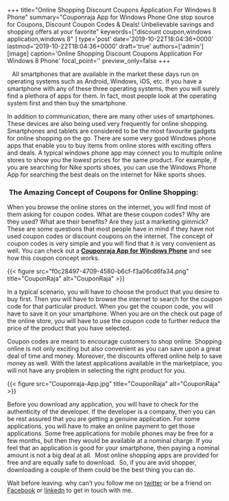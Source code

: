 +++
title="Online Shopping Discount Coupons Application For Windows 8 Phone"
summary="Couponraja App for Windows Phone One stop source for Coupons, Discount Coupon Codes & Deals! Unbelievable savings and shopping offers at your favorite"
keywords=["discount coupon,windows application,windows 8"
]
type='post'
date='2019-10-22T18:04:36+0000'
lastmod='2019-10-22T18:04:36+0000'
draft='true'
authors=['admin']
[image]
caption='Online Shopping Discount Coupons Application For Windows 8 Phone'
focal_point=''
preview_only=false
+++








<strong>&nbsp;</strong>&nbsp; All smartphones that are available in the market these days run on operating systems such as Android, Windows, iOS, etc. If you have a smartphone with any of these three operating systems, then you will surely find a plethora of apps for them. In fact, most people look at the operating system first and then buy the smartphone.

In addition to communication, there are many other uses of smartphones. These devices are also being used very frequently for online shopping. Smartphones and tablets are considered to be the most favourite gadgets for online shopping on the go. There are some very good Windows phone apps that enable you to buy items from online stores with exciting offers and deals. A typical windows phone app may connect you to multiple online stores to show you the lowest prices for the same product. For example, if you are searching for Nike sports shoes, you can use the Windows Phone App for searching the best deals on the internet for Nike sports shoes.

### &nbsp;<strong>The Amazing Concept of Coupons for Online Shopping:</strong> <strong>&nbsp;</strong>

When you browse the online stores on the internet, you will find most of them asking for coupon codes. What are these coupon codes? Why are they used? What are their benefits? Are they just a marketing gimmick? These are some questions that most people have in mind if they have not used coupon codes or discount coupons on the internet. The concept of coupon codes is very simple and you will find that it is very convenient as well. You can check out a <a title="Coupon Raja" href="http://www.windowsphone.com/en-us/store/app/couponraja/91e8f8d5-f947-4713-8fc5-5fe58d59bf9b" target="_blank"><strong>Couponraja App for Windows Phone</strong></a> and see how this coupon concept works.

{{< figure src="f0c28497-4709-4580-b6cf-f3a06cd6fa34.png" title="CouponRaja" alt="CouponRaja" >}}

In a typical scenario, you will have to choose the product that you desire to buy first. Then you will have to browse the internet to search for the coupon code for that particular product. When you get the coupon code, you will have to save it on your smartphone. When you are on the check out page of the online store, you will have to use the coupon code to further reduce the price of the product that you have selected.

Coupon codes are meant to encourage customers to shop online. Shopping online is not only exciting but also convenient as you can save upon a great deal of time and money. Moreover, the discounts offered online help to save money as well. With the latest applications available in the marketplace, you will not have any problem in selecting the right product for you.

{{< figure src="Couponraja-App.jpg" title="CouponRaja" alt="CouponRaja" >}}

Before you download any application, you will have to check for the authenticity of the developer. If the developer is a company, then you can be rest assured that you are getting a genuine application. For some applications, you will have to make an online payment to get those applications. Some free applications for mobile phones may be free for a few months, but then they would be available at a nominal charge. If you feel that an application is good for your smartphone, then paying a nominal amount is not a big deal at all.&nbsp; Most online shopping apps are provided for free and are equally safe to download.&nbsp; So, if you are avid shopper, downloading a couple of them could be the best thing you can do.

Wait before leaving.
why can’t you follow me on <a href="https://twitter.com/arungudelli" target="_blank" rel="noopener">twitter</a> or be a friend on <a href="https://www.facebook.com/gudelliArun" target="_blank" rel="noopener">Facebook</a> or  <a href="https://www.linkedin.com/in/arungudelli/" target="_blank" rel="noopener">linkedn</a> to get in touch with me.







